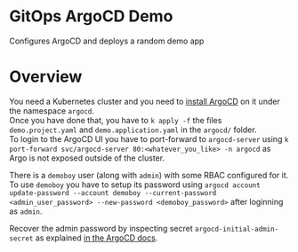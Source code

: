 # GitOps ArgoCD Demo

Configures ArgoCD and deploys a random demo app

# Overview

You need a Kubernetes cluster and you need to [install ArgoCD](https://argo-cd.readthedocs.io/en/stable/operator-manual/installation/#non-high-availability) on it under the namespace `argocd`.  
Once you have done that, you have to `k apply -f` the files `demo.project.yaml` and `demo.application.yaml` in the `argocd/` folder.  
To login to the ArgoCD UI you have to port-forward to `argocd-server` using `k port-forward svc/argocd-server 80:<whatever_you_like> -n argocd` as Argo is not exposed outside of the cluster.  

There is a `demoboy` user (along with `admin`) with some RBAC configured for it.  
To use `demoboy` you have to setup its password using `argocd account update-password --account demoboy --current-password <admin_user_password> --new-password <demoboy_password>` after loginning as `admin`.  

Recover the admin password by inspecting secret `argocd-initial-admin-secret` as explained [in the ArgoCD docs](https://argo-cd.readthedocs.io/en/stable/getting_started/#4-login-using-the-cli).